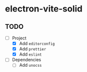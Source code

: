 # electron-vite-solid

## TODO

- [ ] Project
    - [x] Add `editorconfig`
    - [x] Add `prettier`
    - [x] Add `eslint`
- [ ] Dependencies
    - [ ] Add `unocss`

